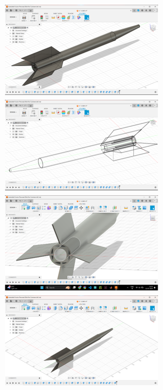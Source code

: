 
<p>

  <img src="img2.png">
</p>
<p>

  <img src="img3.png">
</p>
<p>

  <img src="img4.png">
</p>
<p>

  <img src="img.png">
</p>
